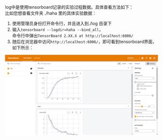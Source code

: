 log中是使用tensorboard记录的实验过程数据。具体查看方法如下：  
比如您想查看文件夹 ./haha 里的具体实验数据：
1. 使用管理员身份打开命令行，并且进入到./log 目录下
2. 输入```tensorboard --logdir=haha --bind_all```，  
命令行中弹出```TensorBoard 2.XX.X at http://localhost:6006/```
3. 随后在浏览器中访问```http://localhost:6006/```，即可看到tensorboard界面，如下所示：
<img src="../pic/tensorboard.png" alt="tensorboard">